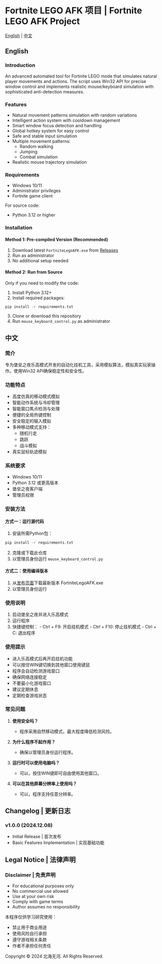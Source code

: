 # Fortnite LEGO AFK 项目 | Fortnite LEGO AFK Project

[English](#english) | [中文](#chinese)

## <a name="english"></a>English

### Introduction
An advanced automated tool for Fortnite LEGO mode that simulates natural player movements and actions. The script uses Win32 API for precise window control and implements realistic mouse/keyboard simulation with sophisticated anti-detection measures.

### Features
- Natural movement patterns simulation with random variations
- Intelligent action system with cooldown management
- Smart window focus detection and handling
- Global hotkey system for easy control
- Safe and stable input simulation
- Multiple movement patterns:
    - Random walking
    - Jumping
    - Combat simulation
- Realistic mouse trajectory simulation

### Requirements
- Windows 10/11
- Administrator privileges
- Fortnite game client

For source code:
- Python 3.12 or higher

### Installation

#### Method 1: Pre-compiled Version (Recommended)
1. Download latest `FortniteLegoAFK.exe` from [Releases](../../releases)
2. Run as administrator
3. No additional setup needed

#### Method 2: Run from Source
Only if you need to modify the code:
1. Install Python 3.12+
2. Install required packages:
```bash
pip install -r requirements.txt
```
3. Clone or download this repository
4. Run `mouse_keyboard_control.py` as administrator


## <a name="chinese"></a>中文

### 简介
专为堡垒之夜乐高模式开发的自动化挂机工具，采用模拟算法，模拟真实玩家操作。使用Win32 API确保稳定性和安全性。

### 功能特点
- 高度仿真的移动模式模拟
- 智能动作系统与冷却管理
- 智能窗口焦点检测与处理
- 便捷的全局热键控制
- 安全稳定的输入模拟
- 多种移动模式支持：
    - 随机行走
    - 跳跃
    - 战斗模拟
- 真实鼠标轨迹模拟

### 系统要求
- Windows 10/11
- Python 3.12 或更高版本
- 堡垒之夜客户端
- 管理员权限

### 安装方法

#### 方式一：运行源代码
1. 安装所需Python包：
```bash
pip install -r requirements.txt
```
2. 克隆或下载此仓库
3. 以管理员身份运行 `mouse_keyboard_control.py`

#### 方式二：使用编译版本
1. 从[发布页面](../../releases)下载最新版本 FortniteLegoAFK.exe
2. 以管理员身份运行

### 使用说明
1. 启动堡垒之夜并进入乐高模式
2. 运行程序
3. 快捷键控制：
        - Ctrl + F9: 开启挂机模式
        - Ctrl + F10: 停止挂机模式
        - Ctrl + C: 退出程序

### 使用提示
- 进入乐高模式后再开启挂机功能
- 可以按住WIN键切换到其他窗口使用键鼠
- 程序会自动检测游戏窗口
- 确保网络连接稳定
- 不要最小化游戏窗口
- 建议定期休息
- 定期检查游戏状态

### 常见问题
1. **使用安全吗？**
     - 程序采用自然移动模式，最大程度降低检测风险。

2. **为什么程序不起作用？**
     - 确保以管理员身份运行程序。

3. **运行时可以使用电脑吗？**
     - 可以，按住WIN键即可自由使用其他窗口。

5. **可以在其他屏幕分辨率上使用吗？**
     - 可以，程序支持任意分辨率。

## Changelog | 更新日志
### v1.0.0 (2024.12.08)
- Initial Release | 首次发布
- Basic Features Implementation | 实现基础功能

## Legal Notice | 法律声明

### Disclaimer | 免责声明
- For educational purposes only
- No commercial use allowed
- Use at your own risk
- Comply with game terms
- Author assumes no responsibility

本程序仅供学习研究使用：
- 禁止用于商业用途
- 使用风险自行承担
- 遵守游戏相关条款
- 作者不承担任何责任

Copyright © 2024 北海无河. All Rights Reserved.

